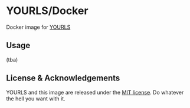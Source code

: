 # YOURLS/Docker
Docker image for [YOURLS](https://yourls.org/)

## Usage

(tba)

## License & Acknowledgements

YOURLS and this image are released under the [MIT license](https://github.com/YOURLS/YOURLS/blob/master/LICENSE.md). Do whatever the hell you want with it.
